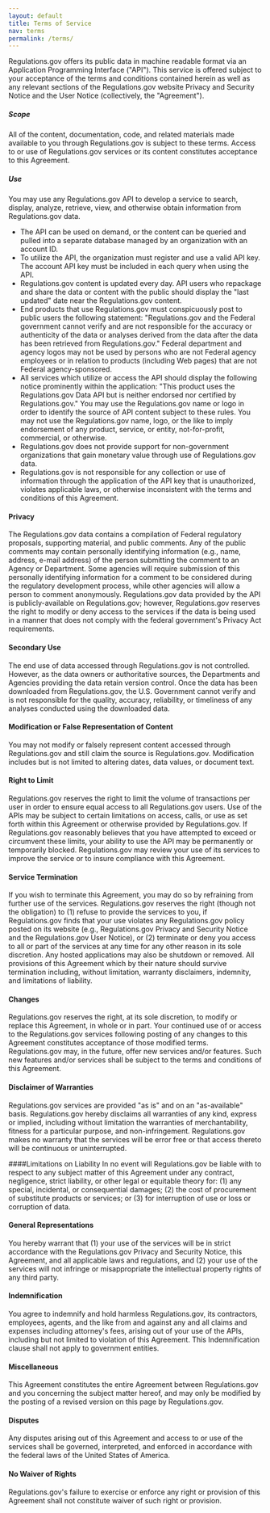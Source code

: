 ```yaml
---
layout: default
title: Terms of Service
nav: terms
permalink: /terms/
---
```


Regulations.gov offers its public data in machine readable format via an Application Programming Interface ("API"). This service is offered subject to your acceptance of the terms and conditions contained herein as well as any relevant sections of the Regulations.gov website Privacy and Security Notice and the User Notice (collectively, the "Agreement").

##### Scope
All of the content, documentation, code, and related materials made available to you through Regulations.gov is subject to these terms. Access to or use of Regulations.gov services or its content constitutes acceptance to this Agreement.

##### Use
You may use any Regulations.gov API to develop a service to search, display, analyze, retrieve, view, and otherwise obtain information from Regulations.gov data.

- The API can be used on demand, or the content can be queried and pulled into a separate database managed by an organization with an account ID.
- To utilize the API, the organization must register and use a valid API key. The account API key must be included in each query when using the API.
- Regulations.gov content is updated every day. API users who repackage and share the data or content with the public should display the "last updated" date near the Regulations.gov content.
- End products that use Regulations.gov must conspicuously post to public users the following statement: "Regulations.gov and the Federal government cannot verify and are not responsible for the accuracy or authenticity of the data or analyses derived from the data after the data has been retrieved from Regulations.gov." Federal department and agency logos may not be used by persons who are not Federal agency employees or in relation to products (including Web pages) that are not Federal agency-sponsored.
- All services which utilize or access the API should display the following notice prominently within the application: "This product uses the Regulations.gov Data API but is neither endorsed nor certified by Regulations.gov." You may use the Regulations.gov name or logo in order to identify the source of API content subject to these rules. You may not use the Regulations.gov name, logo, or the like to imply endorsement of any product, service, or entity, not-for-profit, commercial, or otherwise.
- Regulations.gov does not provide support for non-government organizations that gain monetary value through use of Regulations.gov data.
- Regulations.gov is not responsible for any collection or use of information through the application of the API key that is unauthorized, violates applicable laws, or otherwise inconsistent with the terms and conditions of this Agreement.

#### Privacy
The Regulations.gov data contains a compilation of Federal regulatory proposals, supporting material, and public comments. Any of the public comments may contain personally identifying information (e.g., name, address, e-mail address) of the person submitting the comment to an Agency or Department. Some agencies will require submission of this personally identifying information for a comment to be considered during the regulatory development process, while other agencies will allow a person to comment anonymously. Regulations.gov data provided by the API is publicly-available on Regulations.gov; however, Regulations.gov reserves the right to modify or deny access to the services if the data is being used in a manner that does not comply with the federal government's Privacy Act requirements.

#### Secondary Use
The end use of data accessed through Regulations.gov is not controlled. However, as the data owners or authoritative sources, the Departments and Agencies providing the data retain version control. Once the data has been downloaded from Regulations.gov, the U.S. Government cannot verify and is not responsible for the quality, accuracy, reliability, or timeliness of any analyses conducted using the downloaded data.

#### Modification or False Representation of Content

You may not modify or falsely represent content accessed through Regulations.gov and still claim the source is Regulations.gov. Modification includes but is not limited to altering dates, data values, or document text.

#### Right to Limit
Regulations.gov reserves the right to limit the volume of transactions per user in order to ensure equal access to all Regulations.gov users. Use of the APIs may be subject to certain limitations on access, calls, or use as set forth within this Agreement or otherwise provided by Regulations.gov. If Regulations.gov reasonably believes that you have attempted to exceed or circumvent these limits, your ability to use the API may be permanently or temporarily blocked. Regulations.gov may review your use of its services to improve the service or to insure compliance with this Agreement.

#### Service Termination
If you wish to terminate this Agreement, you may do so by refraining from further use of the services. Regulations.gov reserves the right (though not the obligation) to (1) refuse to provide the services to you, if Regulations.gov finds that your use violates any Regulations.gov policy posted on its website (e.g., Regulations.gov Privacy and Security Notice and the Regulations.gov User Notice), or (2) terminate or deny you access to all or part of the services at any time for any other reason in its sole discretion. Any hosted applications may also be shutdown or removed. All provisions of this Agreement which by their nature should survive termination including, without limitation, warranty disclaimers, indemnity, and limitations of liability.

#### Changes
Regulations.gov reserves the right, at its sole discretion, to modify or replace this Agreement, in whole or in part. Your continued use of or access to the Regulations.gov services following posting of any changes to this Agreement constitutes acceptance of those modified terms. Regulations.gov may, in the future, offer new services and/or features. Such new features and/or services shall be subject to the terms and conditions of this Agreement.

#### Disclaimer of Warranties
Regulations.gov services are provided "as is" and on an "as-available" basis. Regulations.gov hereby disclaims all warranties of any kind, express or implied, including without limitation the warranties of merchantability, fitness for a particular purpose, and non-infringement. Regulations.gov makes no warranty that the services will be error free or that access thereto will be continuous or uninterrupted.

####Limitations on Liability
In no event will Regulations.gov be liable with to respect to any subject matter of this Agreement under any contract, negligence, strict liability, or other legal or equitable theory for: (1) any special, incidental, or consequential damages; (2) the cost of procurement of substitute products or services; or (3) for interruption of use or loss or corruption of data.

#### General Representations
You hereby warrant that (1) your use of the services will be in strict accordance with the Regulations.gov Privacy and Security Notice, this Agreement, and all applicable laws and regulations, and (2) your use of the services will not infringe or misappropriate the intellectual property rights of any third party.

#### Indemnification
You agree to indemnify and hold harmless Regulations.gov, its contractors, employees, agents, and the like from and against any and all claims and expenses including attorney's fees, arising out of your use of the APIs, including but not limited to violation of this Agreement. This Indemnification clause shall not apply to government entities.

#### Miscellaneous
This Agreement constitutes the entire Agreement between Regulations.gov and you concerning the subject matter hereof, and may only be modified by the posting of a revised version on this page by Regulations.gov.

#### Disputes
Any disputes arising out of this Agreement and access to or use of the services shall be governed, interpreted, and enforced in accordance with the federal laws of the United States of America.

#### No Waiver of Rights
Regulations.gov's failure to exercise or enforce any right or provision of this Agreement shall not constitute waiver of such right or provision.

